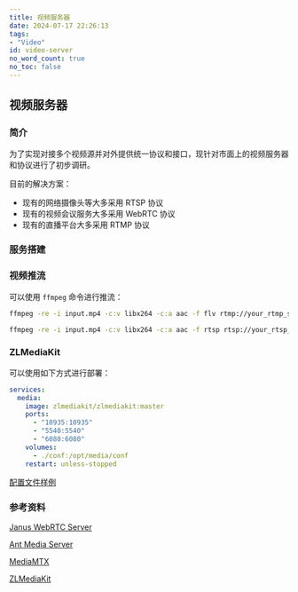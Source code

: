 ```yaml
---
title: 视频服务器
date: 2024-07-17 22:26:13
tags:
- "Video"
id: video-server
no_word_count: true
no_toc: false
---
```


## 视频服务器

### 简介

为了实现对接多个视频源并对外提供统一协议和接口，现针对市面上的视频服务器和协议进行了初步调研。

目前的解决方案：

- 现有的网络摄像头等大多采用 RTSP 协议
- 现有的视频会议服务大多采用 WebRTC 协议
- 现有的直播平台大多采用 RTMP 协议

### 服务搭建

### 视频推流

可以使用 `ffmpeg` 命令进行推流：

```bash
ffmpeg -re -i input.mp4 -c:v libx264 -c:a aac -f flv rtmp://your_rtmp_server/live/stream_key
```

```bash
ffmpeg -re -i input.mp4 -c:v libx264 -c:a aac -f rtsp rtsp://your_rtsp_server/live/stream_key
```

### ZLMediaKit

可以使用如下方式进行部署：

```yaml
services:
  media:
    image: zlmediakit/zlmediakit:master
    ports:
      - "10935:10935"
      - "5540:5540"
      - "6080:6080"
    volumes:
      - ./conf:/opt/media/conf
    restart: unless-stopped
```

[配置文件样例](https://github.com/ZLMediaKit/ZLMediaKit/blob/master/conf/config.ini) 

### 参考资料

[Janus WebRTC Server](https://janus.conf.meetecho.com/)

[Ant Media Server](https://github.com/ant-media/Ant-Media-Server)

[MediaMTX](https://github.com/bluenviron/mediamtx)

[ZLMediaKit](https://github.com/ZLMediaKit/ZLMediaKit)
